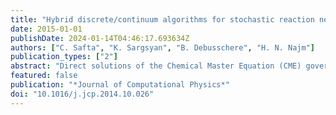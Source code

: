 ```yaml
---
title: "Hybrid discrete/continuum algorithms for stochastic reaction networks"
date: 2015-01-01
publishDate: 2024-01-14T04:46:17.693634Z
authors: ["C. Safta", "K. Sargsyan", "B. Debusschere", "H. N. Najm"]
publication_types: ["2"]
abstract: "Direct solutions of the Chemical Master Equation (CME) governing Stochastic Reaction Networks (SRNs) are generally prohibitively expensive due to excessive numbers of possible discrete states in such systems. To enhance computational efficiency we develop a hybrid approach where the evolution of states with low molecule counts is treated with the discrete CME model while that of states with large molecule counts is modeled by the continuum Fokker–Planck equation. The Fokker–Planck equation is discretized using a 2nd order finite volume approach with appropriate treatment of flux components. The numerical construction at the interface between the discrete and continuum regions implements the transfer of probability reaction by reaction according to the stoichiometry of the system. The performance of this novel hybrid approach is explored for a two-species circadian model with computational efficiency gains of about one order of magnitude."
featured: false
publication: "*Journal of Computational Physics*"
doi: "10.1016/j.jcp.2014.10.026"
---
```


